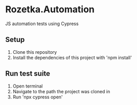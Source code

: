 # Rozetka.Automation
JS automation tests using Cypress

## Setup
1. Clone this repository
2. Install the dependencies of this project with 'npm install'

## Run test suite
1. Open terminal
2. Navigate to the path the project was cloned in
3. Run 'npx cypress open'
 
